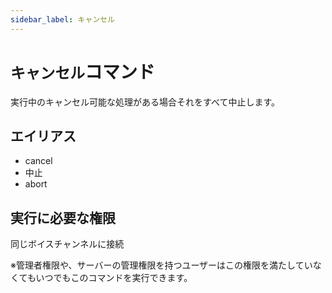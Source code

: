 ```yaml
---
sidebar_label: キャンセル
---
```

# `キャンセル`コマンド
実行中のキャンセル可能な処理がある場合それをすべて中止します。

## エイリアス
- cancel
- 中止
- abort




## 実行に必要な権限
同じボイスチャンネルに接続

※管理者権限や、サーバーの管理権限を持つユーザーはこの権限を満たしていなくてもいつでもこのコマンドを実行できます。
  
